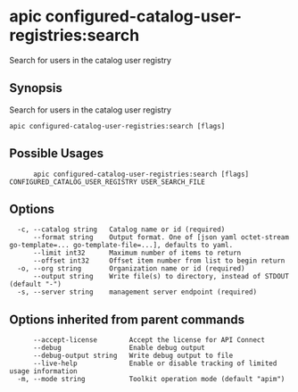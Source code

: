 # apic configured-catalog-user-registries:search

Search for users in the catalog user registry

## Synopsis

Search for users in the catalog user registry

```
apic configured-catalog-user-registries:search [flags]
```

## Possible Usages

```
      apic configured-catalog-user-registries:search [flags] CONFIGURED_CATALOG_USER_REGISTRY USER_SEARCH_FILE
```

## Options

```
  -c, --catalog string   Catalog name or id (required)
      --format string    Output format. One of [json yaml octet-stream go-template=... go-template-file=...], defaults to yaml.
      --limit int32      Maximum number of items to return
      --offset int32     Offset item number from list to begin return
  -o, --org string       Organization name or id (required)
      --output string    Write file(s) to directory, instead of STDOUT (default "-")
  -s, --server string    management server endpoint (required)
```

## Options inherited from parent commands

```
      --accept-license        Accept the license for API Connect
      --debug                 Enable debug output
      --debug-output string   Write debug output to file
      --live-help             Enable or disable tracking of limited usage information
  -m, --mode string           Toolkit operation mode (default "apim")
```
